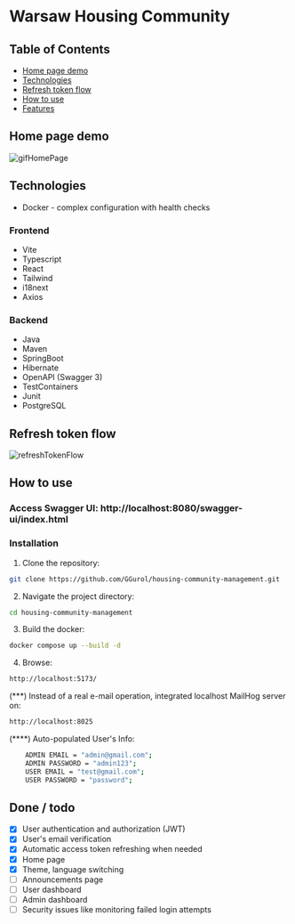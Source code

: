 # Warsaw Housing Community

## Table of Contents
- [Home page demo](#home-page-demo)
- [Technologies](#technologies)
- [Refresh token flow](#refresh-token-flow)
- [How to use](#how-to-use)
- [Features](#features)


## Home page demo
![gifHomePage](https://github.com/adamsm2/housing-community-management/assets/95346590/798d5ccd-c283-4d21-a823-72ab3bb4cece)


## Technologies
- Docker - complex configuration with health checks
  
### Frontend
- Vite
- Typescript
- React
- Tailwind
- i18next
- Axios

### Backend
- Java
- Maven
- SpringBoot
- Hibernate
- OpenAPI (Swagger 3)
- TestContainers
- Junit
- PostgreSQL


## Refresh token flow
![refreshTokenFlow](https://github.com/adamsm2/housing-community-management/assets/95346590/ed738eea-ffbe-4824-86d7-f1fb7b42dcd4)


## How to use
### Access Swagger UI: http://localhost:8080/swagger-ui/index.html



### Installation ###

1. Clone the repository:
```bash
git clone https://github.com/GGurol/housing-community-management.git
```

2. Navigate the project directory:
```bash
cd housing-community-management
```

3. Build the docker:
```bash
docker compose up --build -d
```

4. Browse:
```bash
http://localhost:5173/
```

(***) Instead of a real e-mail operation, integrated localhost MailHog server on:
```bash
http://localhost:8025
```

(****) Auto-populated User's Info:
```bash
    ADMIN EMAIL = "admin@gmail.com";
    ADMIN PASSWORD = "admin123";
    USER EMAIL = "test@gmail.com";
    USER PASSWORD = "password";
```



## Done / todo
- [x] User authentication and authorization (JWT)
- [x] User's email verification 
- [x] Automatic access token refreshing when needed
- [x] Home page
- [x] Theme, language switching
- [ ] Announcements page
- [ ] User dashboard
- [ ] Admin dashboard
- [ ] Security issues like monitoring failed login attempts
